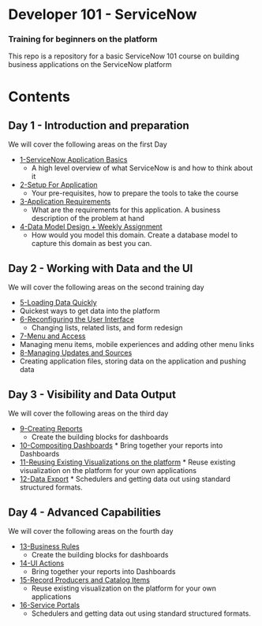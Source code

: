 # Developer 101 - ServiceNow
### Training for beginners on the platform
This  repo is a repository for a basic ServiceNow 101 course on building business applications on the ServiceNow platform

# Contents

## Day 1 - Introduction and preparation
We will cover the following areas on the first Day

* [1-ServiceNow Application Basics](./chap1/README.md)
  *  A high level overview of what ServiceNow is and how to think about it
* [2-Setup For Application](./chap2/README.md)
  *  Your pre-requisites, how to prepare the tools to take the course
* [3-Application Requirements](./chap3/README.md)
  *   What are the requirements for this application. A business description of the problem at hand
* [4-Data Model Design + Weekly Assignment](./chap3/README.md)
  *  How would you model this domain. Create a database model to capture this domain as best you can.

## Day 2 - Working with Data and the UI
 We will cover the following areas on the second training day

 * [5-Loading Data Quickly](./chap5/README.md)
  *  Quickest ways to get data into the platform
 * [6-Reconfiguring the User Interface](./chap6/README.md)
   *  Changing lists, related lists, and form redesign
 * [7-Menu and Access](./chap7/README.md)
  *  Managing menu items, mobile experiences and adding other menu links
 * [8-Managing Updates and Sources](./chap8/README.md)
  *  Creating application files, storing data on the application and pushing data

## Day 3 - Visibility and Data Output
   We will cover the following areas on the third day

   * [9-Creating Reports](./chap9/README.md)
     *  Create the building blocks for dashboards
   * [10-Compositing  Dashboards](./chap10/README.md)
    *  Bring together your reports into Dashboards
   * [11-Reusing Existing Visualizations on the platform](./chap11/README.md)
    *  Reuse existing visualization on the platform for your own applications
   * [12-Data Export](./chap12/README.md)
    *  Schedulers and getting data out using standard structured formats.

## Day 4 - Advanced Capabilities
   We will cover the following areas on the fourth day

* [13-Business Rules](./chap13/README.md)
   *  Create the building blocks for dashboards
* [14-UI Actions](./chap14/README.md)
   *  Bring together your reports into Dashboards
* [15-Record Producers and Catalog Items](./chap15/README.md)
    *  Reuse existing visualization on the platform for your own applications
* [16-Service Portals](./chap16/README.md)
   *  Schedulers and getting data out using standard structured formats.
